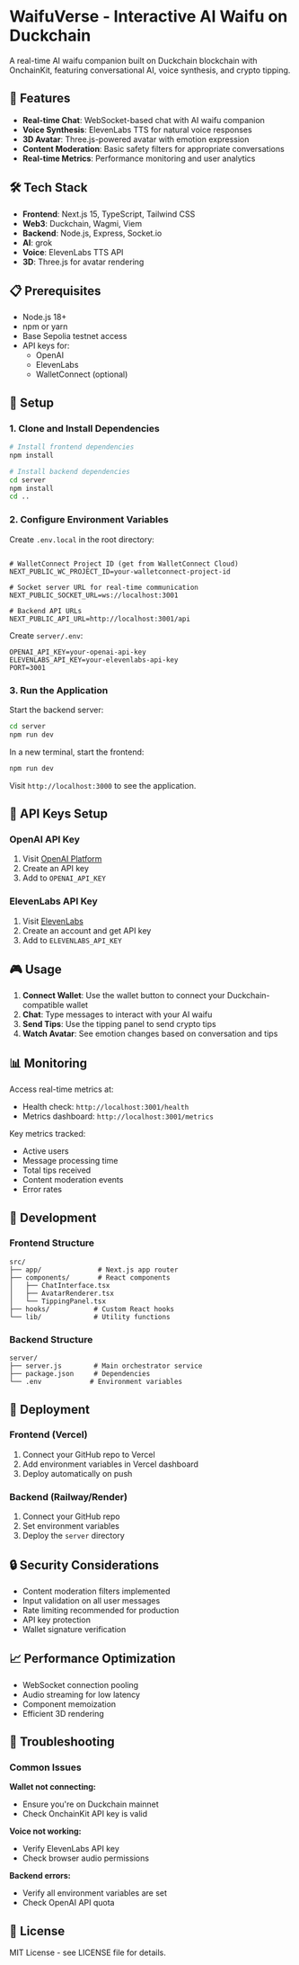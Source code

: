 # WaifuVerse - Interactive AI Waifu on Duckchain

A real-time AI waifu companion built on Duckchain blockchain with OnchainKit, featuring conversational AI, voice synthesis, and crypto tipping.

## 🚀 Features

- **Real-time Chat**: WebSocket-based chat with AI waifu companion
- **Voice Synthesis**: ElevenLabs TTS for natural voice responses
- **3D Avatar**: Three.js-powered avatar with emotion expression
- **Content Moderation**: Basic safety filters for appropriate conversations
- **Real-time Metrics**: Performance monitoring and user analytics

## 🛠 Tech Stack

- **Frontend**: Next.js 15, TypeScript, Tailwind CSS
- **Web3**: Duckchain, Wagmi, Viem
- **Backend**: Node.js, Express, Socket.io
- **AI**: grok
- **Voice**: ElevenLabs TTS API
- **3D**: Three.js for avatar rendering

## 📋 Prerequisites

- Node.js 18+
- npm or yarn
- Base Sepolia testnet access
- API keys for:
  - OpenAI
  - ElevenLabs
  - WalletConnect (optional)

## 🔧 Setup

### 1. Clone and Install Dependencies

```bash
# Install frontend dependencies
npm install

# Install backend dependencies
cd server
npm install
cd ..
```

### 2. Configure Environment Variables

Create `.env.local` in the root directory:

```env

# WalletConnect Project ID (get from WalletConnect Cloud)
NEXT_PUBLIC_WC_PROJECT_ID=your-walletconnect-project-id

# Socket server URL for real-time communication
NEXT_PUBLIC_SOCKET_URL=ws://localhost:3001

# Backend API URLs
NEXT_PUBLIC_API_URL=http://localhost:3001/api
```

Create `server/.env`:

```env
OPENAI_API_KEY=your-openai-api-key
ELEVENLABS_API_KEY=your-elevenlabs-api-key
PORT=3001
```

### 3. Run the Application

Start the backend server:
```bash
cd server
npm run dev
```

In a new terminal, start the frontend:
```bash
npm run dev
```

Visit `http://localhost:3000` to see the application.

## 🔑 API Keys Setup

### OpenAI API Key
1. Visit [OpenAI Platform](https://platform.openai.com/)
2. Create an API key
3. Add to `OPENAI_API_KEY`

### ElevenLabs API Key
1. Visit [ElevenLabs](https://elevenlabs.io/)
2. Create an account and get API key
3. Add to `ELEVENLABS_API_KEY`

## 🎮 Usage

1. **Connect Wallet**: Use the wallet button to connect your Duckchain-compatible wallet
2. **Chat**: Type messages to interact with your AI waifu
3. **Send Tips**: Use the tipping panel to send crypto tips
4. **Watch Avatar**: See emotion changes based on conversation and tips

## 📊 Monitoring

Access real-time metrics at:
- Health check: `http://localhost:3001/health`
- Metrics dashboard: `http://localhost:3001/metrics`

Key metrics tracked:
- Active users
- Message processing time
- Total tips received
- Content moderation events
- Error rates

## 🔧 Development

### Frontend Structure
```
src/
├── app/              # Next.js app router
├── components/       # React components
│   ├── ChatInterface.tsx
│   ├── AvatarRenderer.tsx
│   └── TippingPanel.tsx
├── hooks/           # Custom React hooks
└── lib/             # Utility functions
```

### Backend Structure
```
server/
├── server.js        # Main orchestrator service
├── package.json     # Dependencies
└── .env            # Environment variables
```

## 🚀 Deployment

### Frontend (Vercel)
1. Connect your GitHub repo to Vercel
2. Add environment variables in Vercel dashboard
3. Deploy automatically on push

### Backend (Railway/Render)
1. Connect your GitHub repo
2. Set environment variables
3. Deploy the `server` directory

## 🔒 Security Considerations

- Content moderation filters implemented
- Input validation on all user messages
- Rate limiting recommended for production
- API key protection
- Wallet signature verification

## 📈 Performance Optimization

- WebSocket connection pooling
- Audio streaming for low latency
- Component memoization
- Efficient 3D rendering

## 🐛 Troubleshooting

### Common Issues

**Wallet not connecting:**
- Ensure you're on Duckchain mainnet
- Check OnchainKit API key is valid

**Voice not working:**
- Verify ElevenLabs API key
- Check browser audio permissions

**Backend errors:**
- Verify all environment variables are set
- Check OpenAI API quota

## 📝 License

MIT License - see LICENSE file for details.
